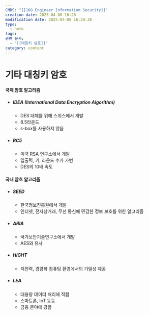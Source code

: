 ```yaml
---
CMDS: "[[108 Engineer Information Security]]"
creation date: 2025-04-08 16:28
modification date: 2025-04-08 16:28:30
type:
  - note
tags: 
관련 문서:
  - "[[대칭키 암호]]"
category: content
---
```


# 기타 대칭키 암호
#### 국제 암호 알고리즘
- ##### IDEA (International Data Encryption Algorithm)
	- DES 대체를 위해 스위스에서 개발
	- 8.5라운드
	- s-box를 사용하지 않음
- ##### RC5
	- 미국 RSA 연구소에서 개발
	- 입출력, 키, 라운드 수가 가변
	- DES의 10배 속도
#### 국내 암호 알고리즘
- ##### SEED
	- 한국정보진흥원에서 개발
	- 인터넷, 전자상거래, 무선 통신에 민감한 정보 보호를 위한 알고리즘
- ##### ARIA
	- 국가보안기술연구소에서 개발
	- AES와 유사
- ##### HIGHT
	- 저전력, 경량화 컴퓨팅 환경에서의 기밀성 제공
- ##### LEA
	- 대용량 데이터 처리에 적합
	- 스마트폰, IoT 등등
	- 금융 분야에 강함